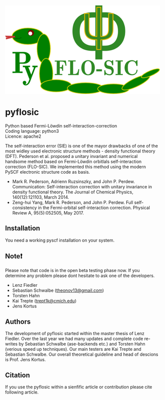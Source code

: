 ![GitHub Logo](/images/pyflosic_logo.png)


# pyflosic 
Python based Fermi-Löwdin self-interaction-correction  
Coding language: python3   
Licence: apache2   

The self-interaction error (SIE) is one of the mayor drawbacks of one of the most widley used electronic structure methods - density functional theory (DFT). Pederson et al. proposed a unitary invariant and numerical handsome method based on Fermi-Löwdin orbitlals self-interaction correction (FLO-SIC). We implemented this method using the modern PySCF electronic structure code as basis.   

* Mark R. Pederson, Adrienn Ruzsinszky, and John P. Perdew. Communication: Self-interaction correction with unitary invariance in density functional theory. The Journal of Chemical Physics, 140(12):121103, March 2014.
* Zeng-hui Yang, Mark R. Pederson, and John P. Perdew. Full self-consistency in the Fermi-orbital self-interaction correction. Physical Review A, 95(5):052505, May 2017.  

## Installation 
You need a working pyscf installation on your system. 

## Note:heavy_exclamation_mark:
Please note that code is in the open beta testing phase now. If you determine any problem please dont hesitate to ask one of the developers.      

* Lenz Fiedler 
* Sebastian Schwalbe (theonov13@gmail.com)  
* Torsten Hahn  
* Kai Trepte (trept1k@cmich.edu) 
* Jens Kortus 

## Authors 
The development of pyflosic started within the master thesis of Lenz Fiedler. Over the last year we had many updates and complete code re-writes by Sebastian Schwalbe (ase-backends etc.) and Torsten Hahn (verious speed up techniques). Our main testers are Kai Trepte and Sebastian Schwalbe. Our overall theoretical guideline and head of descions is Prof. Jens Kortus. 

## Citation
If you use the pyflosic within a sienfific article or contribution please cite following article. 
